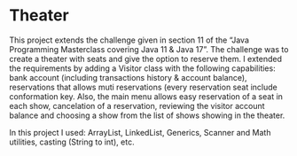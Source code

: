 # Theater

This project extends the challenge given in section 11 of the “Java Programming Masterclass covering Java 11 & Java 17”.
The challenge was to create a theater with seats and give the option to reserve them.
I extended the requirements by adding a Visitor class with the following capabilities: bank account (including transactions history & account balance), reservations that allows muti reservations (every reservation seat include conformation key.
Also, the main menu allows easy reservation of a seat in each show, cancelation of a reservation, reviewing the visitor account balance and choosing a show from the list of shows showing in the theater.
  
In this project I used: ArrayList, LinkedList, Generics, Scanner and Math utilities, casting (String to int), etc.

